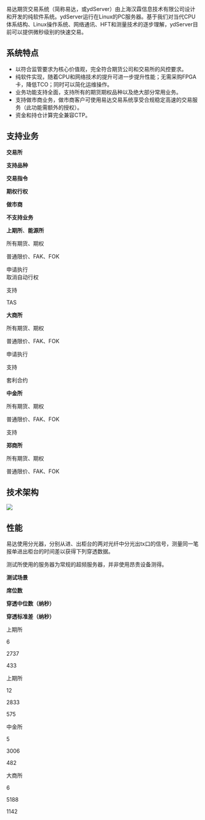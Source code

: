 易达期货交易系统（简称易达，或ydServer）由上海汉霖信息技术有限公司设计和开发的纯软件系统。ydServer运行在Linux的PC服务器。基于我们对当代CPU体系结构、Linux操作系统、网络通讯、HFT和测量技术的逐步理解，ydServer目前可以提供微秒级别的快速交易。

系统特点
----

*   以符合监管要求为核心价值观，完全符合期货公司和交易所的风控要求。
*   纯软件实现，随着CPU和网络技术的提升可进一步提升性能；无需采购FPGA卡，降低TCO；同时可以简化运维操作。
*   业务功能支持全面，支持所有的期货期权品种以及绝大部分常用业务。
*   支持做市商业务，做市商客户可使用易达交易系统享受合规稳定高速的交易服务（此功能需额外的授权）。
*   资金和持仓计算完全兼容CTP。

支持业务
----

**交易所**

**支持品种**

**交易指令**

**期权行权**

**做市商**

**不支持业务**

**上期所**、**能源所**

所有期货、期权

普通限价、FAK、FOK

申请执行  
取消自动行权

支持

TAS

**大商所**

所有期货、期权

普通限价、FAK、FOK

申请执行

支持

套利合约

**中金所**

所有期货、期权

普通限价、FAK、FOK

支持

**郑商所**

所有期货、期权

普通限价、FAK、FOK

技术架构
----

![](https://www.hanlinit.com/wp-content/uploads/2020/03/ydServer架构.png)

性能
--

易达使用分光器，分别从进、出柜台的两对光纤中分光出tx口的信号，测量同一笔报单进出柜台的时间差以获得下列穿透数据。

测试所使用的服务器为常规的超频服务器，并非使用昂贵设备测得。

**测试场景**

**席位数**

**穿透中位数（纳秒）**

**穿透标准差（纳秒）**

上期所

6

2737

433

上期所

12

2833

575

中金所

5

3006

482

大商所

6

5188

1142